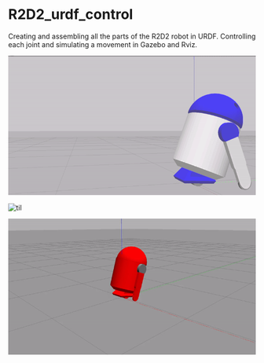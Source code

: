 # R2D2_urdf_control
Creating and assembling all the parts of the R2D2 robot in URDF. Controlling each joint and simulating a movement in Gazebo and Rviz.

![til](media/All_movements_blue.gif)


![til](media/Camera.gif)

![til](media/All_movements_red.gif)
